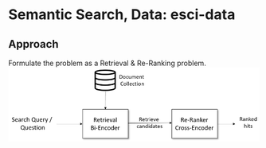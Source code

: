 # Semantic Search, Data: esci-data

## Approach
Formulate the problem as a Retrieval & Re-Ranking problem. 
![Retrieval & Re-Ranking Diagram](https://raw.githubusercontent.com/UKPLab/sentence-transformers/master/docs/img/InformationRetrieval.png)
